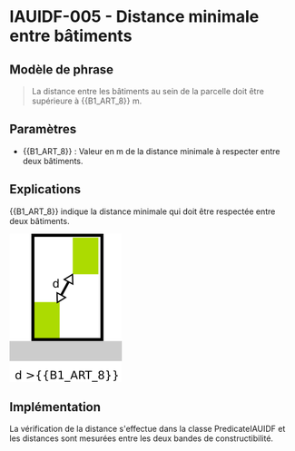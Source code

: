 # IAUIDF-005 - Distance minimale entre bâtiments

## Modèle de phrase

> La distance entre les bâtiments au sein de la parcelle doit être supérieure à {{B1_ART_8}} m.

## Paramètres
*  {{B1_ART_8}} : Valeur en m de la distance minimale à respecter entre deux bâtiments.


## Explications

{{B1_ART_8}} indique la distance minimale qui doit être respectée entre deux bâtiments.

![Image montrant la contrainte de distance entre deux bâtiments](img/rules/IAUIDF/IAUIDF-005.png)

## Implémentation

La vérification de la distance s'effectue dans la classe PredicateIAUIDF et les distances sont mesurées entre les deux bandes de constructibilité.
